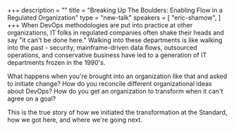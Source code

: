 +++
description = ""
title = "Breaking Up The Boulders: Enabling Flow in a Regulated Organization"
type = "new-talk"
speakers = [
        "eric-shamow",
]
+++
When DevOps methodologies are put into practice at other organizations, IT folks in regulated companies often shake their heads and say "it can't be done here." Walking into these departments is like walking into the past - security, mainframe-driven data flows, outsourced operations, and conservative business have led to a generation of IT departments frozen in the 1990's.

What happens when you're brought into an organization like that and asked to initiate change? How do you reconcile different organizational ideas about DevOps? How do you get an organization to transform when it can't agree on a goal?

This is the true story of how we initiated the transformation at the Standard, how we got here, and where we're going next.
